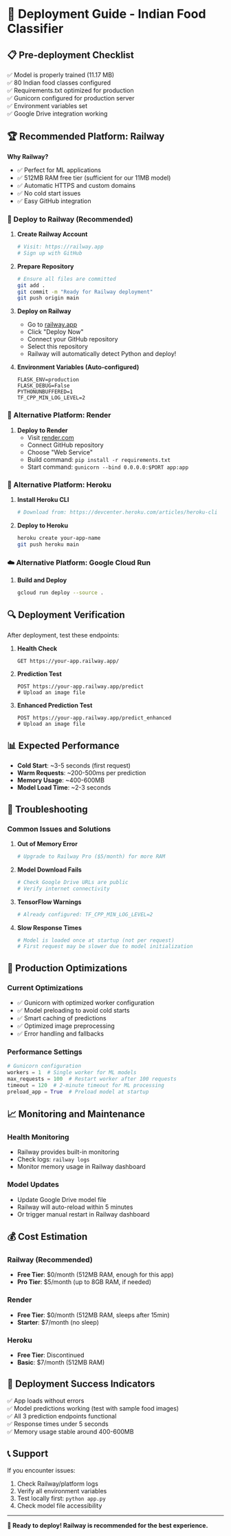 # 🚀 Deployment Guide - Indian Food Classifier

## 📋 Pre-deployment Checklist

✅ Model is properly trained (11.17 MB)  
✅ 80 Indian food classes configured  
✅ Requirements.txt optimized for production  
✅ Gunicorn configured for production server  
✅ Environment variables set  
✅ Google Drive integration working  

## 🏆 Recommended Platform: Railway

**Why Railway?**
- ✅ Perfect for ML applications
- ✅ 512MB RAM free tier (sufficient for our 11MB model)  
- ✅ Automatic HTTPS and custom domains
- ✅ No cold start issues
- ✅ Easy GitHub integration

### 🚀 Deploy to Railway (Recommended)

1. **Create Railway Account**
   ```bash
   # Visit: https://railway.app
   # Sign up with GitHub
   ```

2. **Prepare Repository**
   ```bash
   # Ensure all files are committed
   git add .
   git commit -m "Ready for Railway deployment"
   git push origin main
   ```

3. **Deploy on Railway**
   - Go to [railway.app](https://railway.app)
   - Click "Deploy Now"
   - Connect your GitHub repository
   - Select this repository
   - Railway will automatically detect Python and deploy!

4. **Environment Variables (Auto-configured)**
   ```
   FLASK_ENV=production
   FLASK_DEBUG=False
   PYTHONUNBUFFERED=1
   TF_CPP_MIN_LOG_LEVEL=2
   ```

### 🔧 Alternative Platform: Render

1. **Deploy to Render**
   - Visit [render.com](https://render.com)
   - Connect GitHub repository
   - Choose "Web Service"
   - Build command: `pip install -r requirements.txt`
   - Start command: `gunicorn --bind 0.0.0.0:$PORT app:app`

### 🐳 Alternative Platform: Heroku

1. **Install Heroku CLI**
   ```bash
   # Download from: https://devcenter.heroku.com/articles/heroku-cli
   ```

2. **Deploy to Heroku**
   ```bash
   heroku create your-app-name
   git push heroku main
   ```

### ☁️ Alternative Platform: Google Cloud Run

1. **Build and Deploy**
   ```bash
   gcloud run deploy --source .
   ```

## 🔍 Deployment Verification

After deployment, test these endpoints:

1. **Health Check**
   ```
   GET https://your-app.railway.app/
   ```

2. **Prediction Test**
   ```
   POST https://your-app.railway.app/predict
   # Upload an image file
   ```

3. **Enhanced Prediction Test**
   ```
   POST https://your-app.railway.app/predict_enhanced
   # Upload an image file
   ```

## 📊 Expected Performance

- **Cold Start**: ~3-5 seconds (first request)
- **Warm Requests**: ~200-500ms per prediction
- **Memory Usage**: ~400-600MB
- **Model Load Time**: ~2-3 seconds

## 🔧 Troubleshooting

### Common Issues and Solutions

1. **Out of Memory Error**
   ```bash
   # Upgrade to Railway Pro ($5/month) for more RAM
   ```

2. **Model Download Fails**
   ```bash
   # Check Google Drive URLs are public
   # Verify internet connectivity
   ```

3. **TensorFlow Warnings**
   ```bash
   # Already configured: TF_CPP_MIN_LOG_LEVEL=2
   ```

4. **Slow Response Times**
   ```bash
   # Model is loaded once at startup (not per request)
   # First request may be slower due to model initialization
   ```

## 🚀 Production Optimizations

### Current Optimizations
- ✅ Gunicorn with optimized worker configuration
- ✅ Model preloading to avoid cold starts
- ✅ Smart caching of predictions
- ✅ Optimized image preprocessing
- ✅ Error handling and fallbacks

### Performance Settings
```python
# Gunicorn configuration
workers = 1  # Single worker for ML models
max_requests = 100  # Restart worker after 100 requests
timeout = 120  # 2-minute timeout for ML processing
preload_app = True  # Preload model at startup
```

## 📈 Monitoring and Maintenance

### Health Monitoring
- Railway provides built-in monitoring
- Check logs: `railway logs`
- Monitor memory usage in Railway dashboard

### Model Updates
- Update Google Drive model file
- Railway will auto-reload within 5 minutes
- Or trigger manual restart in Railway dashboard

## 💰 Cost Estimation

### Railway (Recommended)
- **Free Tier**: $0/month (512MB RAM, enough for this app)
- **Pro Tier**: $5/month (up to 8GB RAM, if needed)

### Render
- **Free Tier**: $0/month (512MB RAM, sleeps after 15min)
- **Starter**: $7/month (no sleep)

### Heroku
- **Free Tier**: Discontinued
- **Basic**: $7/month (512MB RAM)

## 🎯 Deployment Success Indicators

✅ App loads without errors  
✅ Model predictions working (test with sample food images)  
✅ All 3 prediction endpoints functional  
✅ Response times under 5 seconds  
✅ Memory usage stable around 400-600MB  

## 📞 Support

If you encounter issues:
1. Check Railway/platform logs
2. Verify all environment variables
3. Test locally first: `python app.py`
4. Check model file accessibility

---

**🎉 Ready to deploy! Railway is recommended for the best experience.**
